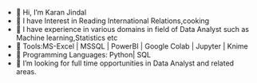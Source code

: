 - 👋 Hi, I’m Karan Jindal
- 👀 I have Interest in Reading International Relations,cooking 
- 🌱 I have experience in various domains in field of Data Analyst such as Machine learning,Statistics etc
- 👨 Tools:MS-Excel | MSSQL | PowerBI | Google Colab | Jupyter | Knime
- 👨 Programming Languages:  Python| SQL
- 💞️ I’m looking for full time opportunities in Data Analyst and related areas.

<!---
KaranIIT/KaranIIT is a ✨ special ✨ repository because its `README.md` (this file) appears on your GitHub profile.
You can click the Preview link to take a look at your changes.
--->
